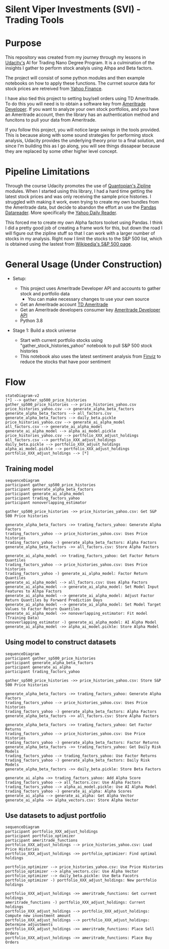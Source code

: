 # Silent Viper Investments (SVI) - Trading Tools

# Purpose
This repository was created from my journey through my lessons in [Udacity's](https://www.udacity.com) AI for Trading Nano Degree Program. It is a culmination of the insights I gather to perform stock analyis using Alhpa and Beta factors.

The project will consist of some python modules and then example notebooks on how to apply these functions. The currnet source data for stock prices are retreived from [Yahoo Finance](https://finance.yahoo.com/).

I have also tied this project to setting buy/sell orders using TD Ameritrade.  To do this you will need is to obtain a software key from [Ameritrade Developer](https://developer.tdameritrade.com/). If you want to analyze your own stock portfolios, and you have an Ameritrade account, then the library has an authentication method and funcitons to pull your data from Ameritrade.



If you follow this project, you will notice large swings in the tools provided. This is because along with some sound strategies for performing stock analysis, Udacity provides the underlying theory prior to a final solution, and since I'm building this as I go along, you will see things dissapear because they are replaced by some other higher level concept. 

# Pipeline Limitations
Through the course Udacity promotes the use of [Quantopian's Zipline](https://github.com/quantopian/zipline) modules. When I started using this library, I had a hard time getting the latest stock prices and was only receiving the sample price histories. I struggled with making it work, even trying to create my own bundles from the Ameritrade data, but decide to abandon the effort an use the [Pandas Datareader](https://pandas-datareader.readthedocs.io/en/latest/). More specifically the [Yahoo Daily Reader](https://pandas-datareader.readthedocs.io/en/latest/readers/yahoo.html).

This forced me to create my own Alpha factors toolset using Pandas. I think I did a pretty good job of creating a frame work for this, but down the road I will figure out the zipline stuff so that I can work with a larger number of stocks in my analysis. Right now I limit the stocks to the S&P 500 list, which is obtained using the lastest from [Wikipedia's S&P 500 page](https://en.wikipedia.org/wiki/List_of_S%26P_500_companies).

# General Usage (Under Construction)
- Setup:
  - This project uses Ameritrade Developer API and accounts to gather stock and portfolio data
    - You can make necessary changes to use your own source 
  - Get an Ameritrade account [TD Ameritrade](https://www.tdameritrade.com/)
  - Get an Ameritrade developers consumer key  [Ameritrade Developer API](https://developer.tdameritrade.com/)
  - Python 3.8

- Stage 1: Build a stock universe
  - Start with current portfolio stocks using "gather_stock_histories_yahoo" notebook to pull S&P 500 stock histories
  - This notebook also uses the latest sentiment analysis from [Finviz](https://finviz.com/) to reduce the stocks that have poor sentiment
  
# Flow
```mermaid
stateDiagram-v2
[*] --> gather_sp500_price_histories
gather_sp500_price_histories --> price_histories_yahoo.csv
price_histories_yahoo.csv --> generate_alpha_beta_factors
generate_alpha_beta_factors --> all_factors.csv
generate_alpha_beta_factors --> daily_beta.pickle
price_histories_yahoo.csv --> generate_ai_alpha_model
all_factors.csv --> generate_ai_alpha_model
generate_ai_alpha_model --> alpha_ai_model.pickle
price_histories_yahoo.csv --> portfolio_XXX_adjust_holdings
all_factors.csv --> portfolio_XXX_adjust_holdings
daily_beta.pickle --> portfolio_XXX_adjust_holdings
alpha_ai_model.pickle --> portfolio_XXX_adjust_holdings
portfolio_XXX_adjust_holdings --> [*]
```

## Training model
```mermaid
sequenceDiagram
participant gather_sp500_price_histories
participant generate_alpha_beta_factors
participant generate_ai_alpha_model
participant trading_factors_yahoo
participant nonoverlapping_estimator

gather_sp500_price_histories ->> price_histories_yahoo.csv: Get S&P 500 Price histories

generate_alpha_beta_factors ->> trading_factors_yahoo: Generate Alpha Factors
trading_factors_yahoo --> price_histories_yahoo.csv: Uses Price histories
trading_factors_yahoo -) generate_alpha_beta_factors: Alpha Factors
generate_alpha_beta_factors ->> all_factors.csv: Store Alpha Factors

generate_ai_alpha_model ->> trading_factors_yahoo: Get Factor Return Quantiles
trading_factors_yahoo --> price_histories_yahoo.csv: Uses Price histories
trading_factors_yahoo -) generate_ai_alpha_model: Factor Return Quantiles
generate_ai_alpha_model --> all_factors.csv: Uses Alpha Factors
generate_ai_alpha_model --> generate_ai_alpha_model: Set Model Input Features to Alhpa Factors
generate_ai_alpha_model --> generate_ai_alpha_model: Adjust Factor Return Quantiles by Forward Prediction Days
generate_ai_alpha_model --> generate_ai_alpha_model: Set Model Target Values to Factor Return Quantiles
generate_ai_alpha_model ->> nonoverlapping_estimator: Fit model (Training Data)
nonoverlapping_estimator -) generate_ai_alpha_model: AI Alpha Model
generate_ai_alpha_model ->> alpha_ai_model.pickle: Store Alpha Model
```

## Using model to construct datasets
```mermaid
sequenceDiagram
participant gather_sp500_price_histories
participant generate_alpha_beta_factors
participant generate_ai_alpha
participant trading_factors_yahoo

gather_sp500_price_histories ->> price_histories_yahoo.csv: Store S&P 500 Price histories

generate_alpha_beta_factors ->> trading_factors_yahoo: Generate Alpha Factors
trading_factors_yahoo --> price_histories_yahoo.csv: Uses Price histories
trading_factors_yahoo -) generate_alpha_beta_factors: Alpha Factors
generate_alpha_beta_factors ->> all_factors.csv: Store Alpha Factors

generate_alpha_beta_factors ->> trading_factors_yahoo: Get Factor Returns
trading_factors_yahoo --> price_histories_yahoo.csv: Use Price Histories
trading_factors_yahoo -) generate_alpha_beta_factors: Factor Returns
generate_alpha_beta_factors ->> trading_factors_yahoo: Get Daily Risk Models
trading_factors_yahoo --> trading_factors_yahoo: Use Factor Returns
trading_factors_yahoo -) generate_alpha_beta_factors: Daily Risk Models
generate_alpha_beta_factors ->> daily_beta.pickle: Store Beta Factors

generate_ai_alpha ->> trading_factors_yahoo: Add Alpha Score
trading_factors_yahoo --> all_factors.csv: Use Alpha Factors
trading_factors_yahoo --> alpha_ai_model.pickle: Use AI Alpha Model
trading_factors_yahoo -) generate_ai_alpha: Alpha Scores
generate_ai_alpha --> generate_ai_alpha: Get Alpha Vector
generate_ai_alpha ->> alpha_vectors.csv: Store Alpha Vector
```


## Use datasets to adjust portfolio
```mermaid
sequenceDiagram
participant portfolio_XXX_adjust_holdings
participant portfolio_optimizer
participant ameritrade_functions
portfolio_XXX_adjust_holdings --> price_histories_yahoo.csv: Load Price Histories
portfolio_XXX_adjust_holdings ->> portfolio_optimizer: Find optimal holdings

portfolio_optimizer --> price_histories_yahoo.csv: Use Price Histories
portfolio_optimizer --> alpha_vectors.csv: Use Alpha Vector
portfolio_optimizer --> daily_beta.pickle: Use Beta Facotrs
portfolio_optimizer -) portfolio_XXX_adjust_holdings: New portfolio holdings

portfolio_XXX_adjust_holdings ->> ameritrade_functions: Get current holdings
ameritrade_functions -) portfolio_XXX_adjust_holdings: Current holdings
portfolio_XXX_adjust_holdings --> portfolio_XXX_adjust_holdings: Compute new investment amount
portfolio_XXX_adjust_holdings --> portfolio_XXX_adjust_holdings: Determine adjustments
portfolio_XXX_adjust_holdings ->> ameritrade_functions: Place Sell Orders
portfolio_XXX_adjust_holdings ->> ameritrade_functions: Place Buy Orders
```